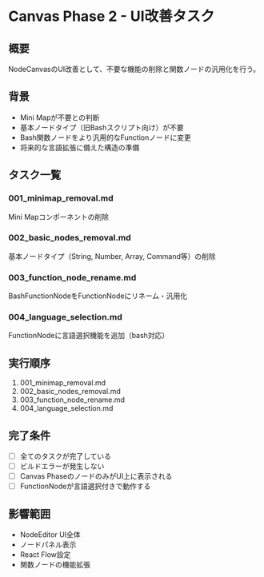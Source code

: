 # Canvas Phase 2 - UI改善タスク

## 概要
NodeCanvasのUI改善として、不要な機能の削除と関数ノードの汎用化を行う。

## 背景
- Mini Mapが不要との判断
- 基本ノードタイプ（旧Bashスクリプト向け）が不要
- Bash関数ノードをより汎用的なFunctionノードに変更
- 将来的な言語拡張に備えた構造の準備

## タスク一覧

### 001_minimap_removal.md
Mini Mapコンポーネントの削除

### 002_basic_nodes_removal.md  
基本ノードタイプ（String, Number, Array, Command等）の削除

### 003_function_node_rename.md
BashFunctionNodeをFunctionNodeにリネーム・汎用化

### 004_language_selection.md
FunctionNodeに言語選択機能を追加（bash対応）

## 実行順序
1. 001_minimap_removal.md
2. 002_basic_nodes_removal.md
3. 003_function_node_rename.md
4. 004_language_selection.md

## 完了条件
- [ ] 全てのタスクが完了している
- [ ] ビルドエラーが発生しない
- [ ] Canvas PhaseのノードのみがUI上に表示される
- [ ] FunctionNodeが言語選択付きで動作する

## 影響範囲
- NodeEditor UI全体
- ノードパネル表示
- React Flow設定
- 関数ノードの機能拡張